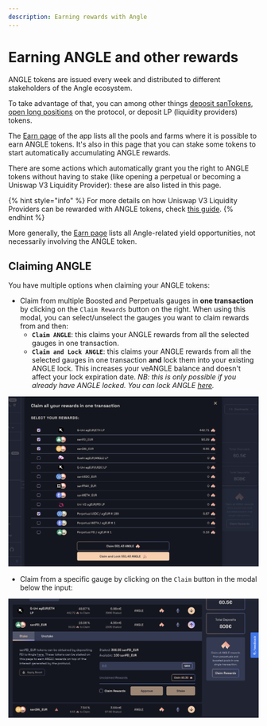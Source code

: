 ```yaml
---
description: Earning rewards with Angle
---
```


# Earning ANGLE and other rewards

ANGLE tokens are issued every week and distributed to different stakeholders of the Angle ecosystem.

To take advantage of that, you can among other things [deposit sanTokens](https://app.angle.money/#/deposit), [open long positions](https://app.angle.money/#/perpetuals) on the protocol, or deposit LP (liquidity providers) tokens.

The [Earn page](https://app.angle.money/#/earn) of the app lists all the pools and farms where it is possible to earn ANGLE tokens. It's also in this page that you can stake some tokens to start automatically accumulating ANGLE rewards.

There are some actions which automatically grant you the right to ANGLE tokens without having to stake (like opening a perpetual or becoming a Uniswap V3 Liquidity Provider): these are also listed in this page.

{% hint style="info" %}
For more details on how Uniswap V3 Liquidity Providers can be rewarded with ANGLE tokens, check [this guide](./univ3-lp.md).
{% endhint %}

More generally, the [Earn page](https://app.angle.money/#/earn) lists all Angle-related yield opportunities, not necessarily involving the ANGLE token.

## Claiming ANGLE

You have multiple options when claiming your ANGLE tokens:

- Claim from multiple Boosted and Perpetuals gauges in **one transaction** by clicking on the `Claim Rewards` button on the right. When using this modal, you can select/unselect the gauges you want to claim rewards from and then:
  - **`Claim ANGLE`**: this claims your ANGLE rewards from all the selected gauges in one transaction.
  - **`Claim and Lock ANGLE`**: this claims your ANGLE rewards from all the selected gauges in one transaction **and** lock them into your existing ANGLE lock. This increases your veANGLE balance and doesn't affect your lock expiration date. _NB: this is only possible if you already have ANGLE locked. You can lock ANGLE_ [_here_](https://app.angle.money/#/lock)_._&#x20;

![Claim rewards modal](../../.gitbook/assets/claim-rewards-modal.png)

- Claim from a specific gauge by clicking on the `Claim` button in the modal below the input:

![Claim button](../../.gitbook/assets/claim-rewards-from-pool.png)
